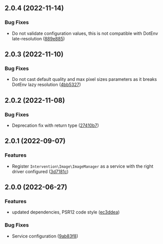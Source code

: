 ## 2.0.4 (2022-11-14)

### Bug Fixes

* Do not validate configuration values, this is not compatible with DotEnv late-resolution ([889e885](https://github.com/rezozero/intervention-request-bundle/commit/889e88521ab3dc6750f7d41afacf51bb1427a155))

## 2.0.3 (2022-11-10)

### Bug Fixes

* Do not cast default quality and max pixel sizes parameters as it breaks DotEnv lazy resolution ([4bb5327](https://github.com/rezozero/intervention-request-bundle/commit/4bb5327d791b39dad31d46a29d6ef79c63410831))

## 2.0.2 (2022-11-08)

### Bug Fixes

* Deprecation fix with return type ([27410b7](https://github.com/rezozero/intervention-request-bundle/commit/27410b739ba5609d8e9eeb8f11ea140e47623c1a))

## 2.0.1 (2022-09-07)

### Features

* Register `Intervention\Image\ImageManager` as a service with the right driver configured ([3d7181c](https://github.com/rezozero/intervention-request-bundle/commit/3d7181c5393c8b63bc1fe806071015dc2c9e5318))

## 2.0.0 (2022-06-27)

### Features

* updated dependencies, PSR12 code style ([ec3ddea](https://github.com/rezozero/intervention-request-bundle/commit/ec3ddea14599f9649fccda8fa6045099c97990f1))

### Bug Fixes

* Service configuration ([9ab83f8](https://github.com/rezozero/intervention-request-bundle/commit/9ab83f8a87b8272bf96bb95b3e09626b7cb58f65))

